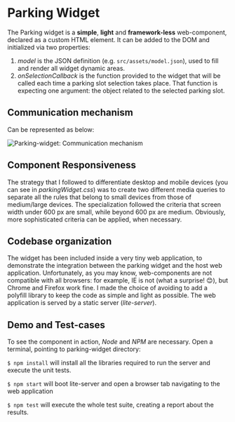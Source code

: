 # Parking Widget

The Parking widget is a **simple**, **light** and **framework-less** web-component, declared as a custom HTML element. It can be added to the DOM and initialized via two properties:
1.	_model_ is the JSON definition (e.g. `src/assets/model.json`), used to fill and render all widget dynamic areas.
2.	_onSelectionCallback_ is the function provided to the widget that will be called each time a parking slot selection takes place. That function is expecting one argument: the object related to the selected parking slot.

## Communication mechanism 
Can be represented as below:

![Parking-widget: Communication mechanism](https://i.imgur.com/hy5j4Zg.png)

## Component Responsiveness
The strategy that I followed to differentiate desktop and mobile devices (you can see in _parkingWidget.css_) was to create two different media queries to separate all the rules that belong to small devices from those of medium/large devices. 
The specialization followed the criteria that screen width under 600 px are small, while beyond 600 px are medium. Obviously, more sophisticated criteria can be applied, when necessary.

## Codebase organization
The widget has been included inside a very tiny web application, to demonstrate the integration between the parking widget and the host web application. 
Unfortunately, as you may know, web-components are not compatible with all browsers: for example, IE is not (what a surprise! 😊), but Chrome and Firefox work fine. I made the choice of avoiding to add a polyfill library to keep the code as simple and light as possible.
The web application is served by a static server (_lite-server_).

## Demo and Test-cases
To see the component in action, _Node_ and _NPM_ are necessary.
Open a terminal, pointing to parking-widget directory:

`$ npm install`     will install all the libraries required to run the server and execute the unit tests.

`$ npm start`       will boot lite-server and open a browser tab navigating to the web application

`$ npm test`        will execute the whole test suite, creating a report about the results.
